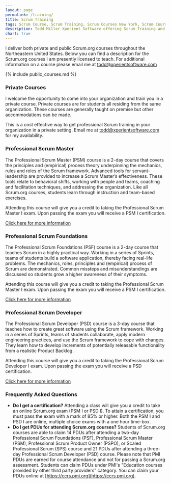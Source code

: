 ```yaml
---
layout: page
permalink: /training/
title: Scrum Training
tags: Scrum Course, Scrum Training, Scrum Courses New York, Scrum Courses Pennsylvania, Scrum Courses Maryland, Scrum Courses Virginia, Scrum Courses New Jersey, Todd Miller
description: Todd Miller Xperient Software offering Scrum Training and Scrum Courses in the Northeastern United States
chart: true
---
```


I deliver both private and public Scrum.org courses throughout the Northeastern United States. Below you can find a description for the Scrum.org courses I am presently licensed to teach. For additional information on a course please email me at <a href="mailto:todd@xperientsoftware.com" target="_top">todd@xperientsoftware.com</a>

{% include public_courses.md %}

### Private Courses
I welcome the opportunity to come into your organization and train you in a private course. Private courses are for students all residing from the same organization. These courses are generally taught on premise but other accommodations can be made.

This is a cost effective way to get professional Scrum training in your organization in a private setting. Email me at <a href="mailto:todd@xperientsoftware.com" target="_top">todd@xperientsoftware.com</a> for my availability.

### Professional Scrum Master
The Professional Scrum Master (PSM) course is a 2-day course that covers the principles and (empirical) process theory underpinning the mechanics, rules and roles of the Scrum framework. Advanced tools for servant-leadership are provided to increase a Scrum Master’s effectiveness. These tools relate to behavioral shifts, working with people and teams, coaching and facilitation techniques, and addressing the organization. Like all Scrum.org courses, students learn through instruction and team-based exercises.

Attending this course will give you a credit to taking the Professional Scrum Master I exam. Upon passing the exam you will receive a PSM I certification.

[Click here for more information](https://www.scrum.org/Courses/Professional-Scrum-Master)

### Professional Scrum Foundations
The Professional Scrum Foundations (PSF) course is a 2-day course that teaches Scrum in a highly practical way. Working in a series of Sprints, teams of students build a software application, thereby facing real-life problems. The mechanics, roles, principles and (empirical) process of Scrum are demonstrated. Common missteps and misunderstandings are discussed so students grow a higher awareness of their symptoms.

Attending this course will give you a credit to taking the Professional Scrum Master I exam. Upon passing the exam you will receive a PSM I certification.

[Click here for more information](https://www.scrum.org/Courses/Professional-Scrum-Foundations)

### Professional Scrum Developer
The Professional Scrum Developer (PSD) course is a 3-day course that teaches how to create great software using the Scrum framework. Working in a series of Sprints, teams of students collaborate, apply modern engineering practices, and use the Scrum framework to cope with changes. They learn how to develop increments of potentially releasable functionality from a realistic Product Backlog.

Attending this course will give you a credit to taking the Professional Scrum Developer I exam. Upon passing the exam you will receive a PSD certification.

[Click here for more information](https://www.scrum.org/Courses/Professional-Scrum-Developer)

### Frequently Asked Questions

+ **Do I get a certification?**
Attending a class will give you a credit to take an online Scrum.org exam (PSM I or PSD I). To attain a certification, you must pass the exam with a mark of 85% or higher. Both the PSM I and PSD I are online, multiple choice exams with a one hour time-box.
+ **Do I get PDUs for attending Scrum.org courses?**
Students of Scrum.org courses are able to claim 14 PDUs after attending a two-day Professional Scrum Foundations (PSF), Professional Scrum Master (PSM), Professional Scrum Product Owner (PSPO), or Scaled Professional Scrum (SPS) course and 21 PDUs after attending a three-day Professional Scrum Developer (PSD) course. Please note that PMI PDUs are earned for course attendance and not for passing a Scrum.org assessment. Students can claim PDUs under PMI's "Education courses provided by other third party providers” category. You can claim your PDUs online at [https://ccrs.pmi.org](https://ccrs.pmi.org).
